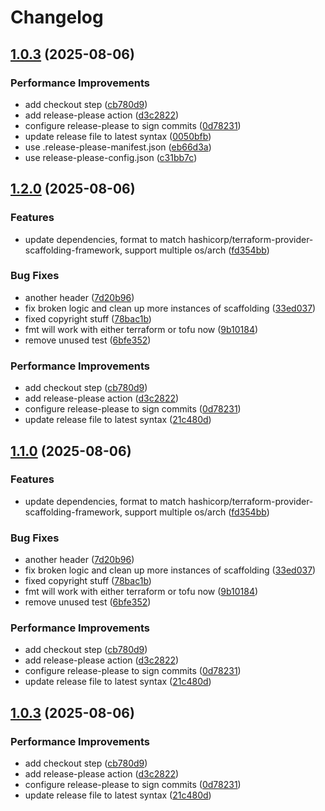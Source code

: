 # Changelog

## [1.0.3](https://github.com/AnticliMaxtic/terraform-provider-hex/compare/v1.0.2...v1.0.3) (2025-08-06)


### Performance Improvements

* add checkout step ([cb780d9](https://github.com/AnticliMaxtic/terraform-provider-hex/commit/cb780d9b581302b06b5d144244b8891ceca66819))
* add release-please action ([d3c2822](https://github.com/AnticliMaxtic/terraform-provider-hex/commit/d3c2822d560af8212e9badfdea99f25560947dbb))
* configure release-please to sign commits ([0d78231](https://github.com/AnticliMaxtic/terraform-provider-hex/commit/0d782312999a225ad3d3ff9b9b296d9678812cc6))
* update release file to latest syntax ([0050bfb](https://github.com/AnticliMaxtic/terraform-provider-hex/commit/0050bfb30744d29fb27df30f5f9c37eef8a07de8))
* use .release-please-manifest.json ([eb66d3a](https://github.com/AnticliMaxtic/terraform-provider-hex/commit/eb66d3a63e0f6fa3c3d4718973516bb6d64d3389))
* use release-please-config.json ([c31bb7c](https://github.com/AnticliMaxtic/terraform-provider-hex/commit/c31bb7cf7dcf64589806dad8266a7ae409f261b5))

## [1.2.0](https://github.com/AnticliMaxtic/terraform-provider-hex/compare/v1.1.0...v1.2.0) (2025-08-06)


### Features

* update dependencies, format to match hashicorp/terraform-provider-scaffolding-framework, support multiple os/arch ([fd354bb](https://github.com/AnticliMaxtic/terraform-provider-hex/commit/fd354bb150385cc1667b58b74d13b8ebc0ac56e7))


### Bug Fixes

* another header ([7d20b96](https://github.com/AnticliMaxtic/terraform-provider-hex/commit/7d20b96a5abc39acabd7ca2c9400f3397c9da7fc))
* fix broken logic and clean up more instances of scaffolding ([33ed037](https://github.com/AnticliMaxtic/terraform-provider-hex/commit/33ed037354f1edbe4e16ecf70c8e680a811761a3))
* fixed copyright stuff ([78bac1b](https://github.com/AnticliMaxtic/terraform-provider-hex/commit/78bac1bfa67451e77b21e2b10b08fa7257b8ad67))
* fmt will work with either terraform or tofu now ([9b10184](https://github.com/AnticliMaxtic/terraform-provider-hex/commit/9b10184ac20fb11553b23eea8c6c30138104aa25))
* remove unused test ([6bfe352](https://github.com/AnticliMaxtic/terraform-provider-hex/commit/6bfe352b272820dd56dc97ce6a311a23b7cec214))


### Performance Improvements

* add checkout step ([cb780d9](https://github.com/AnticliMaxtic/terraform-provider-hex/commit/cb780d9b581302b06b5d144244b8891ceca66819))
* add release-please action ([d3c2822](https://github.com/AnticliMaxtic/terraform-provider-hex/commit/d3c2822d560af8212e9badfdea99f25560947dbb))
* configure release-please to sign commits ([0d78231](https://github.com/AnticliMaxtic/terraform-provider-hex/commit/0d782312999a225ad3d3ff9b9b296d9678812cc6))
* update release file to latest syntax ([21c480d](https://github.com/AnticliMaxtic/terraform-provider-hex/commit/21c480d254926b7f8826f397a9bd6ec05c679dd7))

## [1.1.0](https://github.com/AnticliMaxtic/terraform-provider-hex/compare/v1.0.3...v1.1.0) (2025-08-06)


### Features

* update dependencies, format to match hashicorp/terraform-provider-scaffolding-framework, support multiple os/arch ([fd354bb](https://github.com/AnticliMaxtic/terraform-provider-hex/commit/fd354bb150385cc1667b58b74d13b8ebc0ac56e7))


### Bug Fixes

* another header ([7d20b96](https://github.com/AnticliMaxtic/terraform-provider-hex/commit/7d20b96a5abc39acabd7ca2c9400f3397c9da7fc))
* fix broken logic and clean up more instances of scaffolding ([33ed037](https://github.com/AnticliMaxtic/terraform-provider-hex/commit/33ed037354f1edbe4e16ecf70c8e680a811761a3))
* fixed copyright stuff ([78bac1b](https://github.com/AnticliMaxtic/terraform-provider-hex/commit/78bac1bfa67451e77b21e2b10b08fa7257b8ad67))
* fmt will work with either terraform or tofu now ([9b10184](https://github.com/AnticliMaxtic/terraform-provider-hex/commit/9b10184ac20fb11553b23eea8c6c30138104aa25))
* remove unused test ([6bfe352](https://github.com/AnticliMaxtic/terraform-provider-hex/commit/6bfe352b272820dd56dc97ce6a311a23b7cec214))


### Performance Improvements

* add checkout step ([cb780d9](https://github.com/AnticliMaxtic/terraform-provider-hex/commit/cb780d9b581302b06b5d144244b8891ceca66819))
* add release-please action ([d3c2822](https://github.com/AnticliMaxtic/terraform-provider-hex/commit/d3c2822d560af8212e9badfdea99f25560947dbb))
* configure release-please to sign commits ([0d78231](https://github.com/AnticliMaxtic/terraform-provider-hex/commit/0d782312999a225ad3d3ff9b9b296d9678812cc6))
* update release file to latest syntax ([21c480d](https://github.com/AnticliMaxtic/terraform-provider-hex/commit/21c480d254926b7f8826f397a9bd6ec05c679dd7))

## [1.0.3](https://github.com/AnticliMaxtic/terraform-provider-hex/compare/v1.0.2...v1.0.3) (2025-08-06)


### Performance Improvements

* add checkout step ([cb780d9](https://github.com/AnticliMaxtic/terraform-provider-hex/commit/cb780d9b581302b06b5d144244b8891ceca66819))
* add release-please action ([d3c2822](https://github.com/AnticliMaxtic/terraform-provider-hex/commit/d3c2822d560af8212e9badfdea99f25560947dbb))
* configure release-please to sign commits ([0d78231](https://github.com/AnticliMaxtic/terraform-provider-hex/commit/0d782312999a225ad3d3ff9b9b296d9678812cc6))
* update release file to latest syntax ([21c480d](https://github.com/AnticliMaxtic/terraform-provider-hex/commit/21c480d254926b7f8826f397a9bd6ec05c679dd7))
